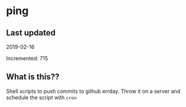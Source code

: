 # ping

## Last updated
2019-02-16

Incremented: 715

## What is this??
Shell scripts to push commits to github errday. Throw it on a server and schedule the script with `cron`
